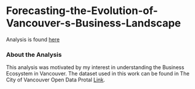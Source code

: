 # Forecasting-the-Evolution-of-Vancouver-s-Business-Landscape

Analysis is found [here](https://github.com/EitharAlfatih/Introduction-to-Vancouver-s-Business-Landscape)

### About the Analysis
This analysis was motivated by my interest in understanding the Business Ecosystem in Vancouver. 
The dataset used in this work can be found in The City of Vancouver Open Data Protal [Link](https://opendata.vancouver.ca/explore/dataset/business-licences/information/?disjunctive.status&disjunctive.businesssubtype). 
